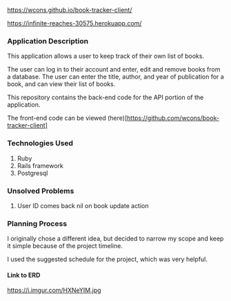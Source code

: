 https://wcons.github.io/book-tracker-client/

https://infinite-reaches-30575.herokuapp.com/

### Application Description

This application allows a user to keep track of their own list of books.

The user can log in to their account and enter, edit and remove books from a database.  The user can enter the title, author, and year of publication for a book, and can view their list of books.

This repository contains the back-end code for the API portion of the application.

The front-end code can be viewed (here)[https://github.com/wcons/book-tracker-client]

### Technologies Used

1. Ruby
2. Rails framework
3. Postgresql

### Unsolved Problems

1. User ID comes back nil on book update action

### Planning Process

I originally chose a different idea, but decided to narrow my scope and keep it simple because of the project timeline.

I used the suggested schedule for the project, which was very helpful.

#### Link to ERD
https://i.imgur.com/HXNeYIM.jpg
